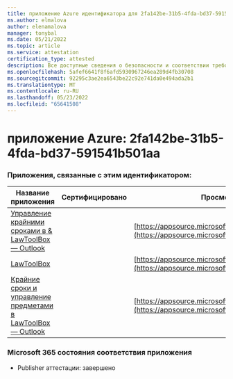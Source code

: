 ```yaml
---
title: приложение Azure идентификатора для 2fa142be-31b5-4fda-bd37-591541b501aa
ms.author: elmalova
author: elenamalova
manager: tonybal
ms.date: 05/21/2022
ms.topic: article
ms.service: attestation
certification_type: attested
description: Все доступные сведения о безопасности и соответствии требованиям для 2fa142be-31b5-4fda-bd37-591541b501aa.
ms.openlocfilehash: 5afef6641f8f6afd5930967246ea289d4fb30708
ms.sourcegitcommit: 92295c3ae2ea6543be22c92e741da0e494ada2b1
ms.translationtype: MT
ms.contentlocale: ru-RU
ms.lasthandoff: 05/23/2022
ms.locfileid: "65641508"
---
```

# <a name="azure-app-id-2fa142be-31b5-4fda-bd37-591541b501aa"></a>приложение Azure: 2fa142be-31b5-4fda-bd37-591541b501aa


### <a name="apps-associated-with-this-id"></a>Приложения, связанные с этим идентификатором:
| **Название приложения** | **Сертифицировано** | **Просмотр в AppSource** |
|--------------|---------------|-----------------------|
| [Управление крайними сроками в &amp; LawToolBox — Outlook](../forward/WA104120953.md) |  | [https://appsource.microsoft.com/product/office/WA104120953](https://appsource.microsoft.com/product/office/WA104120953) |
| [LawToolBox](../forward/WA104381656.md) |  | [https://appsource.microsoft.com/product/office/WA104381656](https://appsource.microsoft.com/product/office/WA104381656) |
| [Крайние сроки и управление предметами в LawToolBox — Outlook](../forward/WA200003103.md) |  | [https://appsource.microsoft.com/product/office/WA200003103](https://appsource.microsoft.com/product/office/WA200003103) |

### <a name="microsoft-365-app-compliance-status"></a>Microsoft 365 состояния соответствия приложения
- Publisher аттестации: завершено
